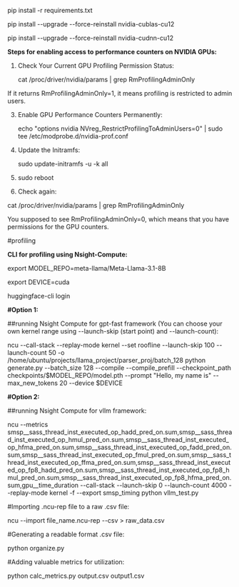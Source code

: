 pip install -r requirements.txt

pip install --upgrade --force-reinstall nvidia-cublas-cu12

pip install --upgrade --force-reinstall nvidia-cudnn-cu12


**Steps for enabling access to performance counters on NVIDIA GPUs:**

1. Check Your Current GPU Profiling Permission Status:
   
   cat /proc/driver/nvidia/params | grep RmProfilingAdminOnly
   
If it returns RmProfilingAdminOnly=1, it means profiling is restricted to admin users.

3. Enable GPU Performance Counters Permanently:
   
   echo "options nvidia NVreg_RestrictProfilingToAdminUsers=0" | sudo tee /etc/modprobe.d/nvidia-prof.conf

4. Update the Initramfs:
   
   sudo update-initramfs -u -k all

6. sudo reboot
   
7. Check again:
   
  cat /proc/driver/nvidia/params | grep RmProfilingAdminOnly

You supposed to see RmProfilingAdminOnly=0, which means that you have permissions for the GPU counters.

#profiling

**CLI for profiling using Nsight-Compute:**

export MODEL_REPO=meta-llama/Meta-Llama-3.1-8B

export DEVICE=cuda

huggingface-cli login

**#Option 1:**

##running Nsight Compute for gpt-fast framework (You can choose your own kernel range using --launch-skip (start point) and --launch-count):

ncu --call-stack --replay-mode kernel --set roofline --launch-skip 100 --launch-count 50 -o /home/ubuntu/projects/llama_project/parser_proj/batch_128 python generate.py --batch_size 128 --compile --compile_prefill --checkpoint_path checkpoints/$MODEL_REPO/model.pth --prompt "Hello, my name is" --max_new_tokens 20 --device $DEVICE

**#Option 2:**

##running Nsight Compute for vllm framework:

ncu --metrics smsp__sass_thread_inst_executed_op_hadd_pred_on.sum,smsp__sass_thread_inst_executed_op_hmul_pred_on.sum,smsp__sass_thread_inst_executed_op_hfma_pred_on.sum,smsp__sass_thread_inst_executed_op_fadd_pred_on.sum,smsp__sass_thread_inst_executed_op_fmul_pred_on.sum,smsp__sass_thread_inst_executed_op_ffma_pred_on.sum,smsp__sass_thread_inst_executed_op_fp8_hadd_pred_on.sum,smsp__sass_thread_inst_executed_op_fp8_hmul_pred_on.sum,smsp__sass_thread_inst_executed_op_fp8_hfma_pred_on.sum,gpu__time_duration --call-stack --launch-skip 0 --launch-count 4000 --replay-mode kernel -f --export smsp_timing python vllm_test.py

#Importing .ncu-rep file to a raw .csv file:

ncu --import file_name.ncu-rep --csv > raw_data.csv

#Generating a readable format .csv file:

python organize.py

#Adding valuable metrics for utilization:

python calc_metrics.py output.csv output1.csv


